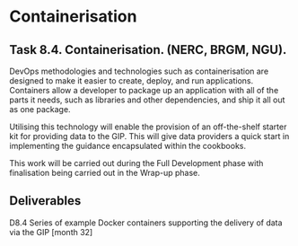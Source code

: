 # Containerisation

## Task 8.4. Containerisation. (NERC, BRGM, NGU).

DevOps methodologies and technologies such as containerisation are designed to make it easier to create, deploy, and run applications. Containers allow a developer to package up an application with all of the parts it needs, such as libraries and other dependencies, and ship it all out as one package.

Utilising this technology will enable the provision of an off-the-shelf starter kit for providing data to the GIP. This will give data providers a quick start in implementing the guidance encapsulated within the cookbooks.

This work will be carried out during the Full Development phase with finalisation being carried out in the Wrap-up phase.

## Deliverables

D8.4 Series of example Docker containers supporting the delivery of data via the GIP [month 32]
